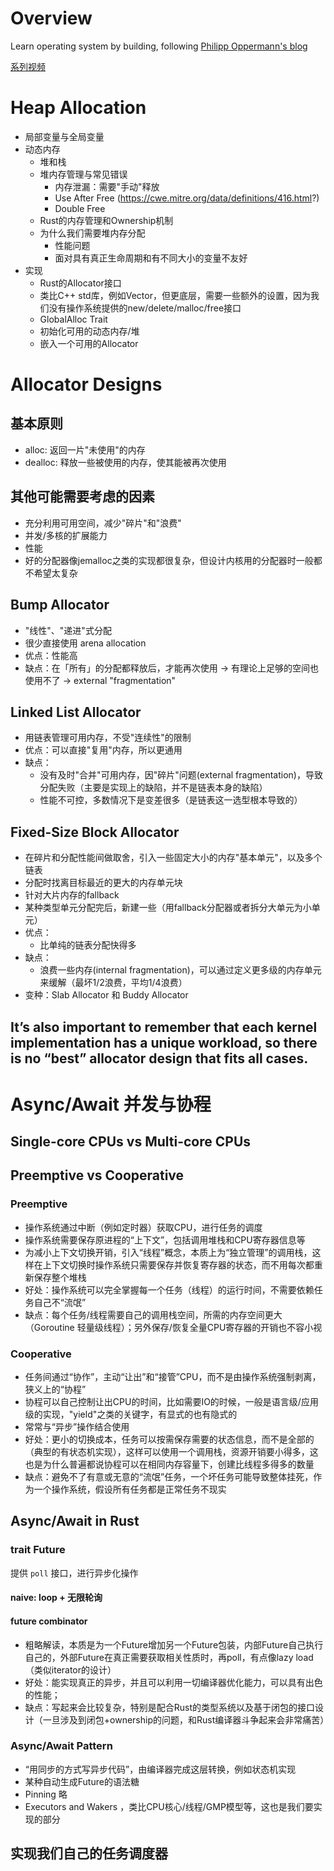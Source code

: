 # Overview
Learn operating system by building, following [Philipp Oppermann's blog](https://os.phil-opp.com/)

[系列视频](https://www.bilibili.com/video/BV1Ez42117Hq)

# Heap Allocation
- 局部变量与全局变量
- 动态内存
  - 堆和栈
  - 堆内存管理与常见错误
    - 内存泄漏：需要"手动"释放
    - Use After Free (https://cwe.mitre.org/data/definitions/416.html?)
    - Double Free
  - Rust的内存管理和Ownership机制
  - 为什么我们需要堆内存分配
    - 性能问题
    - 面对具有真正生命周期和有不同大小的变量不友好
- 实现
  - Rust的Allocator接口
  - 类比C++ std库，例如Vector，但更底层，需要一些额外的设置，因为我们没有操作系统提供的new/delete/malloc/free接口
  - GlobalAlloc Trait
  - 初始化可用的动态内存/堆
  - 嵌入一个可用的Allocator

# Allocator Designs
## 基本原则
- alloc: 返回一片"未使用"的内存
- dealloc: 释放一些被使用的内存，使其能被再次使用
## 其他可能需要考虑的因素
- 充分利用可用空间，减少"碎片"和"浪费"
- 并发/多核的扩展能力
- 性能
- 好的分配器像jemalloc之类的实现都很复杂，但设计内核用的分配器时一般都不希望太复杂

## Bump Allocator
- "线性"、"递进"式分配
- 很少直接使用 arena allocation
- 优点：性能高
- 缺点：在「所有」的分配都释放后，才能再次使用 -> 有理论上足够的空间也使用不了 -> external "fragmentation"

## Linked List Allocator
- 用链表管理可用内存，不受"连续性"的限制
- 优点：可以直接"复用"内存，所以更通用
- 缺点：
  - 没有及时"合并"可用内存，因"碎片"问题(external fragmentation)，导致分配失败（主要是实现上的缺陷，并不是链表本身的缺陷）
  - 性能不可控，多数情况下是变差很多（是链表这一选型根本导致的）

## Fixed-Size Block Allocator
- 在碎片和分配性能间做取舍，引入一些固定大小的内存"基本单元"，以及多个链表
- 分配时找离目标最近的更大的内存单元块
- 针对大片内存的fallback
- 某种类型单元分配完后，新建一些（用fallback分配器或者拆分大单元为小单元）
- 优点：
  - 比单纯的链表分配快得多
- 缺点：
  - 浪费一些内存(internal fragmentation)，可以通过定义更多级的内存单元来缓解（最坏1/2浪费，平均1/4浪费）
- 变种：Slab Allocator 和 Buddy Allocator

## It’s also important to remember that each kernel implementation has a unique workload, so there is no “best” allocator design that fits all cases.

# Async/Await 并发与协程
## Single-core CPUs vs Multi-core CPUs
## Preemptive vs Cooperative
### Preemptive
- 操作系统通过中断（例如定时器）获取CPU，进行任务的调度
- 操作系统需要保存原进程的“上下文”，包括调用堆栈和CPU寄存器信息等
- 为减小上下文切换开销，引入“线程”概念，本质上为“独立管理”的调用栈，这样在上下文切换时操作系统只需要保存并恢复寄存器的状态，而不用每次都重新保存整个堆栈
- 好处：操作系统可以完全掌握每一个任务（线程）的运行时间，不需要依赖任务自己不“流氓”
- 缺点：每个任务/线程需要自己的调用栈空间，所需的内存空间更大（Goroutine 轻量级线程）；另外保存/恢复全量CPU寄存器的开销也不容小视
### Cooperative
- 任务间通过“协作”，主动“让出”和“接管”CPU，而不是由操作系统强制剥离，狭义上的“协程”
- 协程可以自己控制让出CPU的时间，比如需要IO的时候，一般是语言级/应用级的实现，"yield"之类的关键字，有显式的也有隐式的
- 常常与“异步”操作结合使用
- 好处：更小的切换成本，任务可以按需保存需要的状态信息，而不是全部的（典型的有状态机实现），这样可以使用一个调用栈，资源开销要小得多，这也是为什么普遍都说协程可以在相同内存容量下，创建比线程多得多的数量
- 缺点：避免不了有意或无意的“流氓”任务，一个坏任务可能导致整体挂死，作为一个操作系统，假设所有任务都是正常任务不现实

## Async/Await in Rust
### trait Future
提供 `poll` 接口，进行异步化操作
#### naive: loop + 无限轮询
#### future combinator
- 粗略解读，本质是为一个Future增加另一个Future包装，内部Future自己执行自己的，外部Future在真正需要获取相关性质时，再poll，有点像lazy load（类似iterator的设计）
- 好处：能实现真正的异步，并且可以利用一切编译器优化能力，可以具有出色的性能；
- 缺点：写起来会比较复杂，特别是配合Rust的类型系统以及基于闭包的接口设计（一旦涉及到闭包+ownership的问题，和Rust编译器斗争起来会非常痛苦）
### Async/Await Pattern
- “用同步的方式写异步代码”，由编译器完成这层转换，例如状态机实现
- 某种自动生成Future的语法糖
- Pinning 略
- Executors and Wakers ，类比CPU核心/线程/GMP模型等，这也是我们要实现的部分
## 实现我们自己的任务调度器

